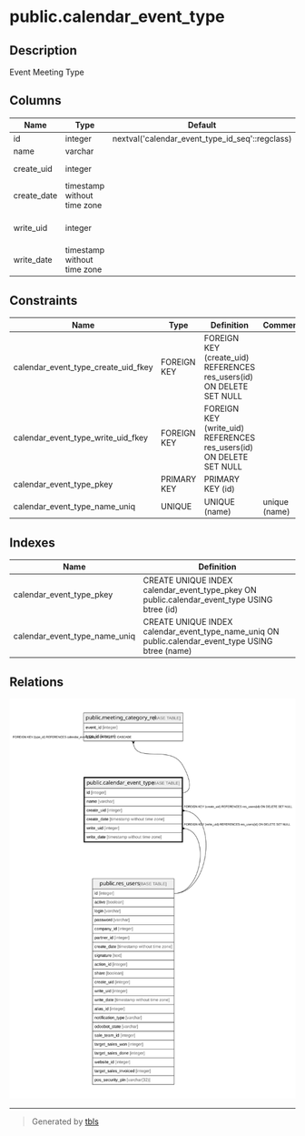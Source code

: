 # public.calendar_event_type

## Description

Event Meeting Type

## Columns

| Name | Type | Default | Nullable | Children | Parents | Comment |
| ---- | ---- | ------- | -------- | -------- | ------- | ------- |
| id | integer | nextval('calendar_event_type_id_seq'::regclass) | false | [public.meeting_category_rel](public.meeting_category_rel.md) |  |  |
| name | varchar |  | false |  |  | Name |
| create_uid | integer |  | true |  | [public.res_users](public.res_users.md) | Created by |
| create_date | timestamp without time zone |  | true |  |  | Created on |
| write_uid | integer |  | true |  | [public.res_users](public.res_users.md) | Last Updated by |
| write_date | timestamp without time zone |  | true |  |  | Last Updated on |

## Constraints

| Name | Type | Definition | Comment |
| ---- | ---- | ---------- | ------- |
| calendar_event_type_create_uid_fkey | FOREIGN KEY | FOREIGN KEY (create_uid) REFERENCES res_users(id) ON DELETE SET NULL |  |
| calendar_event_type_write_uid_fkey | FOREIGN KEY | FOREIGN KEY (write_uid) REFERENCES res_users(id) ON DELETE SET NULL |  |
| calendar_event_type_pkey | PRIMARY KEY | PRIMARY KEY (id) |  |
| calendar_event_type_name_uniq | UNIQUE | UNIQUE (name) | unique (name) |

## Indexes

| Name | Definition |
| ---- | ---------- |
| calendar_event_type_pkey | CREATE UNIQUE INDEX calendar_event_type_pkey ON public.calendar_event_type USING btree (id) |
| calendar_event_type_name_uniq | CREATE UNIQUE INDEX calendar_event_type_name_uniq ON public.calendar_event_type USING btree (name) |

## Relations

![er](public.calendar_event_type.svg)

---

> Generated by [tbls](https://github.com/k1LoW/tbls)
